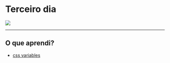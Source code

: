 # Terceiro dia

![](https://ik.imagekit.io/698xlahbaqz/terceiro_dia_js30_1XKlwnIzBC0.png?ik-sdk-version=javascript-1.4.3&updatedAt=1644515497091)

---

## O que aprendi?

- [css variables](https://developer.mozilla.org/pt-BR/docs/Web/CSS/Using_CSS_custom_properties)